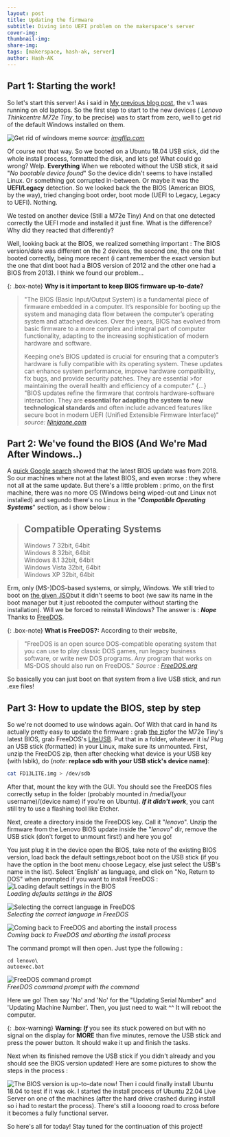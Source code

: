 ```yaml
---
layout: post
title: Updating the firmware
subtitle: Diving into UEFI problem on the makerspace's server
cover-img: 
thumbnail-img: 
share-img: 
tags: [makerspace, hash-ak, server]
author: Hash-AK
---
```

## Part 1: Starting the work!
So let's start this server!
As i said in [My previous blog post](obsidian://open?vault=Obsidian%20Vault&file=Blog%2F2024-11-24-Purpose-of-the-server), the v.1 was running on old laptops.  So the first step to start to the new devices ( _Lenovo Thinkcentre M72e Tiny_, to be precise) was to start from zero, well to get rid of the default Windows installed on them.


![Get rid of windows meme](https://i.imgflip.com/6bflpq.jpg)
_source: [imgflip.com](https://imgflip.com/i/6bflpq)_ 

Of course not that way. So we booted on a Ubuntu 18.04 USB stick, did the whole install process, formatted the disk, and lets go! What could go wrong? 
Welp. **Everything**
When we rebooted without the USB stick, it said "_No bootable device found_"
So the device didn't seems to have installed Linux. Or something got corrupted in-between. Or maybe it was the **UEFI/Legacy** detection.
So we looked back the the BIOS (American BIOS, by the way), tried changing boot order, boot mode (UEFI to Legacy, Legacy to UEFI). 
Nothing.

We tested on another device (Still a M72e Tiny)
And on that one detected correctly the UEFI mode and installed it just fine. What is the difference? Why did they reacted that differently?

Well, looking back at the BIOS, we realized something important : The BIOS version/date was different on the 2 devices, the second one, the one that booted correctly, being more recent (i cant remember the exact version but the one that dint boot had a BIOS version of 2012 and the other one had a BIOS from 2013). I think we found our problem...



{: .box-note} **Why is it important to keep BIOS firmware up-to-date?** 
>"The BIOS (Basic Input/Output System) is a fundamental piece of firmware embedded in a computer. It’s responsible for booting up the system and managing data flow between the computer’s operating system and attached devices. Over the years, BIOS has evolved from basic firmware to a more complex and integral part of computer functionality, adapting to the increasing sophistication of modern hardware and software.
>
>Keeping one’s BIOS updated is crucial for ensuring that a computer’s hardware is fully compatible with its operating system. These updates can enhance system performance, improve hardware compatibility, fix bugs, and provide security patches. They are essential >for maintaining the overall health and efficiency of a computer."
>{...}
>"BIOS updates refine the firmware that controls hardware-software interaction. They are **essential for adapting the system to new technological standards** and often include advanced features like secure boot in modern UEFI (Unified Extensible Firmware Interface)"
_source: [Ninjaone.com](https://www.ninjaone.com/blog/how-to-update-your-pcs-bios/)_ 
## Part 2: We've found the BIOS (And We're Mad After Windows..)

A [quick Google search](https://support.lenovo.com/us/en/downloads/ds029184-flash-bios-update-thinkcentre-m72e-tiny) showed that the latest BIOS update was from 2018. So our machines where not at the latest BIOS, and even worse : they where not all at the same update.
But there's a little problem : primo, on the first machine, there was no more OS (Windows being wiped-out and Linux not installed) and segundo there's no Linux in the "**_Compatible Operating Systems_**" section, as i show below :  
>## Compatible Operating Systems
>Windows 7 32bit, 64bit  
>Windows 8 32bit, 64bit  
>Windows 8.1 32bit, 64bit  
>Windows Vista 32bit, 64bit  
>Windows XP 32bit, 64bit

Erm, only (MS-)DOS-based systems, or simply, Windows.
We still tried to boot on [the given .ISO](https://download.lenovo.com/pccbbs/thfinkcentre_bios/f4j961usa.iso)but it didn't seems to boot (we saw its name in the boot manager but it just rebooted the computer without starting the installation). 
Will we be forced to reinstall Windows? 
The answer is : **_Nope_** 
Thanks to [FreeDOS](https://www.freedos.org/).

{: .box-note}
**What is FreeDOS?:** According to their website, 
>"FreeDOS is an open source DOS-compatible operating system that you can use to play classic DOS games, run legacy business software, or write new DOS programs. Any program that works on MS-DOS should also run on FreeDOS." 
>_Source : [FreeDOS.org](https://www.freedos.org/)_

So basically you can just boot on that system from a live USB stick, and run .exe files! 
## Part 3:  How to update the BIOS, step by step
So we're not doomed to use windows again. Oof
With that card in hand its actually pretty easy to update the firmware : grab [the zip](https://download.lenovo.com/pccbbs/thinkcentre_bios/f4jt61usa.zip)for the M72e Tiny's latest BIOS, grab FreeDOS's [LiteUSB](https://www.ibiblio.org/pub/micro/pc-stuff/freedos/files/distributions/1.3/official/FD13-LiteUSB.zip). Put that in a folder, whatever it is/ Plug an USB stick (formatted) in your Linux, make sure its unmounted. First, unzip the FreeDOS zip, then after checking what device is your USB key (with lsblk), do (_note_: **replace sdb with your USB stick's device name)**: 
```bash
cat FD13LITE.img > /dev/sdb
```
After that, mount the key with the GUI. You should see the FreeDOS files correctly setup in the folder (probably mounted in /media/(your username)/(device name) if you're on Ubuntu). **_If it didn't work_**, you cant still try to use a flashing tool like Etcher. 

Next, create a directory inside the FreeDOS key. Call it "_lenovo_". Unzip the firmware from the Lenovo BIOS update inside the "_lenovo_" dir, remove the USB stick (don't forget to unmount first!) and here you go!

You just plug it in the device open the BIOS, take note of the existing BIOS version, load back the default settings,reboot boot on the USB stick (if you have the option in the boot menu choose Legacy, else just select the USB's name in the list).
Select 'English' as language, and click on "No, Return to DOS" when prompted if you want to install FreeDOS :  
![Loading default settings in the BIOS](/assets/img/Load-defaults-BIOS.png)  
_Loading defaults settings in the BIOS_  

![Selecting the correct language in FreeDOS](/assets/img/FreeDOS-select-language.png)  
_Selecting the correct language in FreeDOS_

![Coming back to FreeDOS and aborting the install process](/assets/img/FreeDOS-return-to-dos.png)  
_Coming back to FreeDOS and aborting the install process_

The command prompt will then open. Just type the following :
```DOS
cd lenovo\
autoexec.bat
```  
![FreeDOS command prompt](/assets/img/FreeDOS-command-prompt.png)  
_FreeDOS command prompt with the command_  

Here we go!
Then say 'No' and 'No' for the "Updating Serial Number" and 'Updating Machine Number'.
Then, you just need to wait ^^ 
It will reboot the computer. 

{: .box-warning}
**Warning:** **_If_** you see its stuck powered on but with no signal on the display for **MORE** than five minutes, remove the USB stick and press the power button. It should wake it up and finish the tasks.

Next when its finished remove the USB stick if you didn't already and you should see the BIOS version updated! 
Here are some pictures to show the steps in the process :

![The BIOS version is up-to-date now!](/assets/img/BIOS-version-uptodate.heic)
Then i could finally install Ubuntu 18.04 to test if it was ok.  I started the install process of Ubuntu 22.04 Live Server on one of the machines (after the hard drive crashed during install so i had to restart the process).
There's still a loooong road to cross before it becomes a fully functional server. 

So here's all for today! Stay tuned for the continuation of this project!

